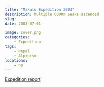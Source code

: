 ```yaml
---
title: "Makalu Expedition 2003"
description: Multiple 6000m peaks ascended
slug: 
date: 2003-07-01

image: cover.png
categories:
    - Expedition
tags:
    - Nepal
    - Alpinism
locations:
    - np
---
```


[Expedition report](/documents/makalu2003.pdf)

